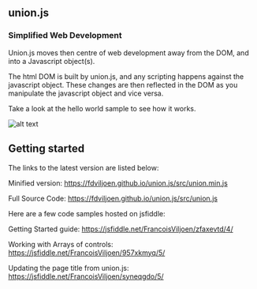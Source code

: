 ## union.js
### Simplified Web Development

Union.js moves then centre of web development away from the DOM, and into a Javascript object(s).

The html DOM is built by union.js, and any scripting happens against the javascript object.  These changes are then reflected in the DOM as you manipulate the javascript object and vice versa.

Take a look at the hello world sample to see how it works.

![alt text](https://fdviljoen.github.io/union.js/img/Function.png)

## Getting started

The links to the latest version are listed below:

Minified version:
https://fdviljoen.github.io/union.js/src/union.min.js

Full Source Code:
https://fdviljoen.github.io/union.js/src/union.js

Here are a few code samples hosted on jsfiddle:

Getting Started guide: https://jsfiddle.net/FrancoisViljoen/zfaxevtd/4/

Working with Arrays of controls: https://jsfiddle.net/FrancoisViljoen/957xkmyq/5/

Updating the page title from union.js:  https://jsfiddle.net/FrancoisViljoen/syneqgdo/5/

